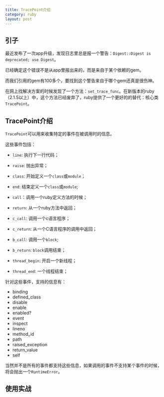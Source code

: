 ```yaml
---
title: TracePoint介绍
category: ruby
layout: post
---
```


## 引子
最近发布了一次app升级，发现日志里总是报一个警告：`Digest::Digest is deprecated; use Digest`。

已经确定这个错误不是从app里报出来的，而是来自于某个依赖的gem。

而我们引用的gem有100多个，要找到这个警告来自于哪个gem还真是很伤神。

在网上找解决方案的时候发现了一个方法：`set_trace_func`。在新版本的ruby（2.1.5以上）中，这个方法已经废弃了，ruby提供了一个更好的的替代：核心类`TracePoint`。

## TracePoint介绍

`TracePoint`可以用来收集特定的事件在被调用时的信息。

这些事件包括：

* `line`: 执行下一行代码；
* `raise`: 抛出异常；

* `class`: 开始定义一个`class`或`module`；
* `end`: 结束定义一个`class`或`module`;

* `call`：调用一个ruby定义方法的时候；
* `return`: 从一个ruby方法中返回；

* `c_call`: 调用一个c语言程序；
* `c_return`: 从一个C语言程序的调用中返回；

* `b_call`: 调用一个`block`;
* `b_return`: `block`调用结束；

* `thread_begin`: 开启一个新线程；
* `thread_end`: 一个线程结束；

针对这些事件，支持的信息有：

* binding
* defined_class
* disable
* enable
* enabled?
* event
* inspect
* lineno
* method_id
* path
* raised_exception
* return_value
* self

当然并不是所有的事件都支持这些信息，如果调用的事件不支持某个事件的时候，将会抛出一个`RuntimeError`。

## 使用实战
